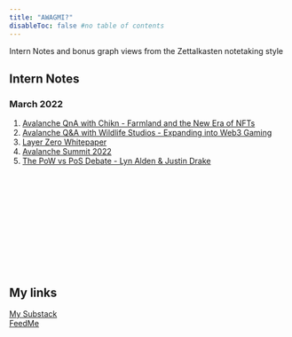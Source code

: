 ```yaml
---
title: "AWAGMI?"
disableToc: false #no table of contents
---
```

Intern Notes and bonus graph views from the Zettalkasten notetaking style


## Intern Notes
### March 2022
1. [Avalanche QnA with Chikn - Farmland and the New Era of NFTs](notes/Avalanche%20QnA%20with%20Chikn%20-%20Farmland%20and%20the%20New%20Era%20of%20NFTs.md) &nbsp;  
2. [Avalanche Q&A with Wildlife Studios - Expanding into Web3 Gaming](notes/Avalanche%20Q&A%20with%20Wildlife%20Studios%20-%20Expanding%20into%20Web3%20Gaming.md)  
3. [Layer Zero Whitepaper](notes/Layer%20Zero%20Whitepaper.md)
4. [Avalanche Summit 2022](notes/Avalanche%20Summit%202022.md)
5. [The PoW vs PoS Debate - Lyn Alden & Justin Drake](notes/The%20PoW%20vs%20PoS%20Debate%20-%20Lyn%20Alden%20&%20Justin%20Drake.md)  
&nbsp;
&nbsp;  
&nbsp;  
&nbsp;  
&nbsp;  
&nbsp;  
&nbsp;  
&nbsp;  
&nbsp;  
&nbsp;  
&nbsp;  
&nbsp;  



## My links
[My Substack](notes/My%20Substack.md) \
[FeedMe](notes/FeedMe.md)
